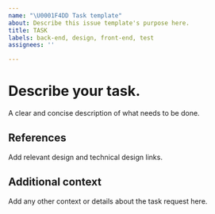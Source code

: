 ```yaml
---
name: "\U0001F4DD Task template"
about: Describe this issue template's purpose here.
title: TASK
labels: back-end, design, front-end, test
assignees: ''

---
```


# Describe your task.
A clear and concise description of what needs to be done.

## References
Add relevant design and technical design links.

## Additional context
Add any other context or details about the task request here.
